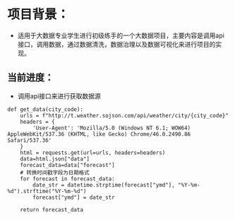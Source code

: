 # 项目背景：
* 适用于大数据专业学生进行初级练手的一个大数据项目，主要内容是调用api接口，调用数据，通过数据清洗，数据治理以及数据可视化来进行项目的实现。
## 当前进度：
* 调用api接口来进行获取数据源
```
def get_data(city_code):
    urls = f"http://t.weather.sojson.com/api/weather/city/{city_code}"
    headers = {
        'User-Agent': 'Mozilla/5.0 (Windows NT 6.1; WOW64) AppleWebKit/537.36 (KHTML, like Gecko) Chrome/46.0.2490.86 Safari/537.36'
    }
    html = requests.get(url=urls, headers=headers)
    data=html.json["data"]
    forecast_data=data["forecast"]
    # 转换时间戳字段为日期格式
    for forecast in forecast_data:
        date_str = datetime.strptime(forecast["ymd"], "%Y-%m-%d").strftime("%Y-%m-%d")
        forecast["ymd"] = date_str

    return forecast_data
```
